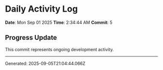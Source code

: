 # Daily Activity Log

**Date**: Mon Sep 01 2025
**Time**: 2:34:44 AM
**Commit**: 5

## Progress Update

This commit represents ongoing development activity.

---
Generated: 2025-09-05T21:04:44.066Z

